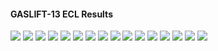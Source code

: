 #### GASLIFT-13 ECL Results

![](ECL/GASLIFT-13-Field_Production_Comparison_Plot.png)
![](ECL/GASLIFT-13-Well_B_1H_Oil_Gas_Lift_Performance_Plot.png)
![](ECL/GASLIFT-13-Well_B_1H_Pressure_Comparison_Plot.png)
![](ECL/GASLIFT-13-Well_B_1H_Production_Performance.png)
![](ECL/GASLIFT-13-Well_B_2H_Oil_Gas_Lift_Performance_Plot.png)
![](ECL/GASLIFT-13-Well_B_2H_Pressure_Comparison_Plot.png)
![](ECL/GASLIFT-13-Well_B_2H_Production_Performance.png)
![](ECL/GASLIFT-13-Well_B_3H_Oil_Gas_Lift_Performance_Plot.png)
![](ECL/GASLIFT-13-Well_B_3H_Pressure_Comparison_Plot.png)
![](ECL/GASLIFT-13-Well_B_3H_Production_Performance.png)
![](ECL/GASLIFT-13-Well_C_1H_Oil_Gas_Lift_Performance_Plot.png)
![](ECL/GASLIFT-13-Well_C_1H_Pressure_Comparison_Plot.png)
![](ECL/GASLIFT-13-Well_C_1H_Production_Performance.png)
![](ECL/GASLIFT-13-Well_C_2H_Oil_Gas_Lift_Performance_Plot.png)
![](ECL/GASLIFT-13-Well_C_2H_Pressure_Comparison_Plot.png)
![](ECL/GASLIFT-13-Well_C_2H_Production_Performance.png)
